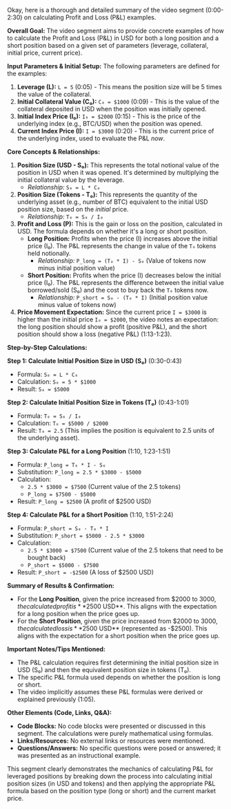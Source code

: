 Okay, here is a thorough and detailed summary of the video segment (0:00-2:30) on calculating Profit and Loss (P&L) examples.

**Overall Goal:**
The video segment aims to provide concrete examples of how to calculate the Profit and Loss (P&L) in USD for both a long position and a short position based on a given set of parameters (leverage, collateral, initial price, current price).

**Input Parameters & Initial Setup:**
The following parameters are defined for the examples:

1.  **Leverage (L):** `L = 5` (0:05) - This means the position size will be 5 times the value of the collateral.
2.  **Initial Collateral Value (C₀):** `C₀ = $1000` (0:09) - This is the value of the collateral deposited in USD when the position was initially opened.
3.  **Initial Index Price (I₀):** `I₀ = $2000` (0:15) - This is the price of the underlying index (e.g., BTC/USD) when the position was opened.
4.  **Current Index Price (I):** `I = $3000` (0:20) - This is the current price of the underlying index, used to evaluate the P&L *now*.

**Core Concepts & Relationships:**

1.  **Position Size (USD - S₀):** This represents the total notional value of the position in USD when it was opened. It's determined by multiplying the initial collateral value by the leverage.
    *   *Relationship:* `S₀ = L * C₀`
2.  **Position Size (Tokens - T₀):** This represents the quantity of the underlying asset (e.g., number of BTC) equivalent to the initial USD position size, based on the *initial* price.
    *   *Relationship:* `T₀ = S₀ / I₀`
3.  **Profit and Loss (P):** This is the gain or loss on the position, calculated in USD. The formula depends on whether it's a long or short position.
    *   **Long Position:** Profits when the price (I) increases above the initial price (I₀). The P&L represents the change in value of the `T₀` tokens held notionally.
        *   *Relationship:* `P_long = (T₀ * I) - S₀` (Value of tokens now minus initial position value)
    *   **Short Position:** Profits when the price (I) decreases below the initial price (I₀). The P&L represents the difference between the initial value borrowed/sold (S₀) and the cost to buy back the `T₀` tokens now.
        *   *Relationship:* `P_short = S₀ - (T₀ * I)` (Initial position value minus value of tokens now)
4.  **Price Movement Expectation:** Since the current price `I = $3000` is higher than the initial price `I₀ = $2000`, the video notes an expectation: the long position should show a profit (positive P&L), and the short position should show a loss (negative P&L) (1:13-1:23).

**Step-by-Step Calculations:**

**Step 1: Calculate Initial Position Size in USD (S₀)** (0:30-0:43)
*   Formula: `S₀ = L * C₀`
*   Calculation: `S₀ = 5 * $1000`
*   Result: `S₀ = $5000`

**Step 2: Calculate Initial Position Size in Tokens (T₀)** (0:43-1:01)
*   Formula: `T₀ = S₀ / I₀`
*   Calculation: `T₀ = $5000 / $2000`
*   Result: `T₀ = 2.5` (This implies the position is equivalent to 2.5 units of the underlying asset).

**Step 3: Calculate P&L for a Long Position** (1:10, 1:23-1:51)
*   Formula: `P_long = T₀ * I - S₀`
*   Substitution: `P_long = 2.5 * $3000 - $5000`
*   Calculation:
    *   `2.5 * $3000 = $7500` (Current value of the 2.5 tokens)
    *   `P_long = $7500 - $5000`
*   Result: `P_long = $2500` (A profit of $2500 USD)

**Step 4: Calculate P&L for a Short Position** (1:10, 1:51-2:24)
*   Formula: `P_short = S₀ - T₀ * I`
*   Substitution: `P_short = $5000 - 2.5 * $3000`
*   Calculation:
    *   `2.5 * $3000 = $7500` (Current value of the 2.5 tokens that need to be bought back)
    *   `P_short = $5000 - $7500`
*   Result: `P_short = -$2500` (A loss of $2500 USD)

**Summary of Results & Confirmation:**

*   For the **Long Position**, given the price increased from $2000 to $3000, the calculated profit is **$2500 USD**. This aligns with the expectation for a long position when the price goes up.
*   For the **Short Position**, given the price increased from $2000 to $3000, the calculated loss is **$2500 USD** (represented as -$2500). This aligns with the expectation for a short position when the price goes up.

**Important Notes/Tips Mentioned:**

*   The P&L calculation requires first determining the initial position size in USD (S₀) and then the equivalent position size in tokens (T₀).
*   The specific P&L formula used depends on whether the position is long or short.
*   The video implicitly assumes these P&L formulas were derived or explained previously (1:05).

**Other Elements (Code, Links, Q&A):**

*   **Code Blocks:** No code blocks were presented or discussed in this segment. The calculations were purely mathematical using formulas.
*   **Links/Resources:** No external links or resources were mentioned.
*   **Questions/Answers:** No specific questions were posed or answered; it was presented as an instructional example.

This segment clearly demonstrates the mechanics of calculating P&L for leveraged positions by breaking down the process into calculating initial position sizes (in USD and tokens) and then applying the appropriate P&L formula based on the position type (long or short) and the current market price.